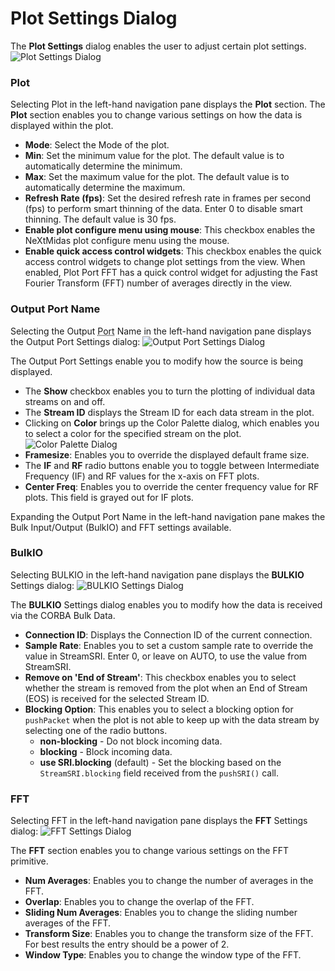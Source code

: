 # Plot Settings Dialog

The **Plot Settings** dialog enables the user to adjust certain plot settings.
![Plot Settings Dialog](img/plotsettings.png)

### Plot

Selecting Plot in the left-hand navigation pane displays the **Plot** section. The **Plot** section enables you to change various settings on how the data is displayed within the plot.

  - **Mode**: Select the Mode of the plot.
  - **Min**: Set the minimum value for the plot. The default value is to automatically determine the minimum.
  - **Max**: Set the maximum value for the plot. The default value is to automatically determine the maximum.
  - **Refresh Rate (fps)**: Set the desired refresh rate in frames per second (fps) to perform smart thinning of the data. Enter 0 to disable smart thinning. The default value is 30 fps.
  - **Enable plot configure menu using mouse**: This checkbox enables the NeXtMidas plot configure menu using the mouse.
  - **Enable quick access control widgets**: This checkbox enables the quick access control widgets to change plot settings from the view. When enabled, Plot Port FFT has a quick control widget for adjusting the Fast Fourier Transform (FFT) number of averages directly in the view.

### Output Port Name

Selecting the Output <abbr title="See Glossary.">Port</abbr> Name in the left-hand navigation pane displays the Output Port Settings dialog:
![Output Port Settings Dialog](img/outportset.png)

The Output Port Settings enable you to modify how the source is being displayed.

  - The **Show** checkbox enables you to turn the plotting of individual data streams on and off.
  - The **Stream ID** displays the Stream ID for each data stream in the plot.
  - Clicking on **Color** brings up the Color Palette dialog, which enables you to select a color for the specified stream on the plot.
![Color Palette Dialog](img/colorpal.png)
  - **Framesize**: Enables you to override the displayed default frame size.
  - The **IF** and **RF** radio buttons enable you to toggle between Intermediate Frequency (IF) and RF values for the x-axis on FFT plots.
  - **Center Freq**: Enables you to override the center frequency value for RF plots. This field is grayed out for IF plots.

Expanding the Output Port Name in the left-hand navigation pane makes the Bulk Input/Output (BulkIO) and FFT settings available.

### BulkIO

Selecting BULKIO in the left-hand navigation pane displays the **BULKIO** Settings dialog:
![BULKIO Settings Dialog](img/bulkioset.png)

The **BULKIO** Settings dialog enables you to modify how the data is received via the CORBA Bulk Data.

  - **Connection ID**: Displays the Connection ID of the current connection.
  - **Sample Rate**: Enables you to set a custom sample rate to override the value in StreamSRI. Enter 0, or leave on AUTO, to use the value from StreamSRI.
  - **Remove on 'End of Stream'**: This checkbox enables you to select whether the stream is removed from the plot when an End of Stream (EOS) is received for the selected Stream ID.
  - **Blocking Option**: This enables you to select a blocking option for `pushPacket` when the plot is not able to keep up with the data stream by selecting one of the radio buttons.
      - **non-blocking** - Do not block incoming data.
      - **blocking** - Block incoming data.
      - **use SRI.blocking** (default) - Set the blocking based on the `StreamSRI.blocking` field received from the `pushSRI()` call.

### FFT

Selecting FFT in the left-hand navigation pane displays the **FFT** Settings dialog:
![FFT Settings Dialog](img/fftset.png)

The **FFT** section enables you to change various settings on the FFT primitive.

  - **Num Averages**: Enables you to change the number of averages in the FFT.
  - **Overlap**: Enables you to change the overlap of the FFT.
  - **Sliding Num Averages**: Enables you to change the sliding number averages of the FFT.
  - **Transform Size**: Enables you to change the transform size of the FFT. For best results the entry should be a power of 2.
  - **Window Type**: Enables you to change the window type of the FFT.
